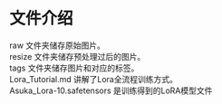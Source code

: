 # 文件介绍

raw 文件夹储存原始图片。  
resize 文件夹储存预处理过后的图片。  
tags 文件夹储存图片和对应的标签。  
Lora_Tutorial.md 讲解了Lora全流程训练方式。  
Asuka_Lora-10.safetensors 是训练得到的LoRA模型文件
